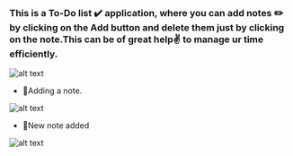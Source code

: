 ### This is a To-Do list ✔️ application, where you can add notes ✏️ by clicking on the Add button and delete them just by clicking on the note.This can be of great help✌️ to manage ur time efficiently.
![alt text](./img/1.png)

- 📝Adding a note.

![alt text](./img/2.png)

- 📝New note added


![alt text](./img/3.png)

